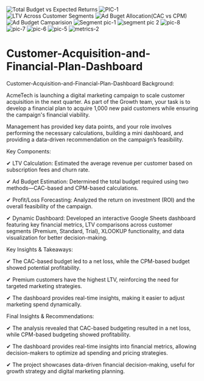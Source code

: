 ![Total Budget vs Expected Returns](https://github.com/user-attachments/assets/3f32d92a-8e81-4ad3-abf6-6f71d2748ae2)
![PIC-1](https://github.com/user-attachments/assets/b7e20593-d295-4dc1-bbd2-9f4485ad6087)
![LTV Across Customer Segments](https://github.com/user-attachments/assets/c419f061-ea60-4838-85bd-17feb900e98c)
![Ad Buget Allocation(CAC vs CPM)](https://github.com/user-attachments/assets/207284f3-f6a0-4ad3-bc35-596b3a5c7c62)
![Ad Budget Camparision](https://github.com/user-attachments/assets/2ce3c160-f701-4382-bb56-a11e5552e7b7)
![Segment pic-1](https://github.com/user-attachments/assets/7c22680c-6480-4d21-bbfc-1ae27dc8e5ed)
![segment pic 2](https://github.com/user-attachments/assets/67121506-c886-4ec0-9131-8f1b2ecbd4b4)
![pic-8](https://github.com/user-attachments/assets/e9e1710b-ef96-4d2a-af87-764997ed701c)
![pic-7](https://github.com/user-attachments/assets/fe06d1ef-656a-4ae1-bff1-5705c056dec9)
![pic-6](https://github.com/user-attachments/assets/9edf7ae9-a53b-4d1e-a866-6b57eb127a16)
![pic-5](https://github.com/user-attachments/assets/3175bbba-4be4-4488-8986-b5d25690c88a)
![metrics-2](https://github.com/user-attachments/assets/d8f8f362-7f4a-46d5-9a6f-7b14b07b20a3)
# Customer-Acquisition-and-Financial-Plan-Dashboard
Customer-Acquisition-and-Financial-Plan-Dashboard
Background:

AcmeTech is launching a digital marketing campaign to scale customer acquisition in the next quarter. As part of the Growth team, your task is to develop a financial plan to acquire 1,000 new paid customers while ensuring the campaign's financial viability.

Management has provided key data points, and your role involves performing the necessary calculations, building a mini dashboard, and providing a data-driven recommendation on the campaign’s feasibility.

Key Components:

✔ LTV Calculation: Estimated the average revenue per customer based on subscription fees and churn rate.

✔ Ad Budget Estimation: Determined the total budget required using two methods—CAC-based and CPM-based calculations.

✔ Profit/Loss Forecasting: Analyzed the return on investment (ROI) and the overall feasibility of the campaign.

✔ Dynamic Dashboard: Developed an interactive Google Sheets dashboard featuring key financial metrics, LTV comparisons across customer segments (Premium, Standard, Trial), XLOOKUP functionality, and data visualization for better decision-making.

Key Insights & Takeaways:

✔ The CAC-based budget led to a net loss, while the CPM-based budget showed potential profitability.

✔ Premium customers have the highest LTV, reinforcing the need for targeted marketing strategies.

✔ The dashboard provides real-time insights, making it easier to adjust marketing spend dynamically.

Final Insights & Recommendations:

✔ The analysis revealed that CAC-based budgeting resulted in a net loss, while CPM-based budgeting showed profitability.

✔ The dashboard provides real-time insights into financial metrics, allowing decision-makers to optimize ad spending and pricing strategies.

✔ The project showcases data-driven financial decision-making, useful for growth strategy and digital marketing planning.
